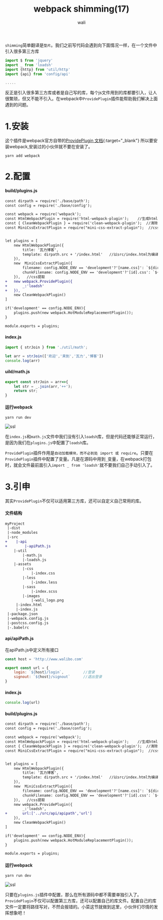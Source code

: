 ﻿---
layout: post
title: webpack shimming(17)
tagline: webpack教程
category: webpack      #分类
author: wali    #作者
tag: webpack     #标签
ghurl:      #github url
ghurl_zip:  #github zip下载
comments: true
post_nav: ["1.安装","2.配置","3.引申"]
group_tag: webpack4.x 教程
---

`shimming`简单翻译是`垫片`。我们之前写代码会遇到向下面情况一样，在一个文件中引入很多第三方库

```javascript
import $ from 'jquery'
import _ from 'loadsh'
import {http} from 'util/http'
import {api} from 'config/api'

.....
```

反正是引入很多第三方库或者是自己写的库，每个js文件用到的库都要引入，让人很繁琐，但又不能不引入。在webpack中`ProvidePlugin`插件能帮助我们解决上面遇到的问题。

# 1.安装

这个插件是webpack官方自带的[ProvidePlugin 文档](https://webpack.docschina.org/plugins/provide-plugin/ "https://webpack.docschina.org/plugins/provide-plugin/"){:target="_blank"} 所以要安装webpack,安装过的小伙伴就不要在安装了。

```
yarn add webpack
```

# 2.配置

#### build/plugins.js

```diff
const dirpath = require('./base/path');
const config = require('./base/config');

const webpack = require('webpack');
const HtmlWebpackPlugin = require('html-webpack-plugin');    //生成html文件
const { CleanWebpackPlugin } = require('clean-webpack-plugin');  //清除
const MiniCssExtractPlugin = require("mini-css-extract-plugin");  //css样式提取


let plugins = [
	new HtmlWebpackPlugin({
		title: '瓦力博客',
		template: dirpath.src + '/index.html'   //以src/index.html为编译模板
	}),
	new  MiniCssExtractPlugin({
		filename: config.NODE_ENV == 'development'?'[name.css]': `${dirpath.css}/[name].[hash].css`,
		chunkFilename: config.NODE_ENV == 'development'?'[id].css': `${dirpath.css}/[id].[hash].css`
	}),   //css提取
+	new webpack.ProvidePlugin({
+		_:'loadsh'
+	}),
	new CleanWebpackPlugin()
]

if('development' == config.NODE_ENV){
	plugins.push(new webpack.HotModuleReplacementPlugin());
}

module.exports = plugins;
```

#### index.js

```javascript
import { strJoin } from './util/math';

let arr = strJoin(['欢迎','来到','瓦力','博客'])
console.log(arr)
```

#### uild/math.js

```javascript
export const strJoin = arr=>{
    let str = _.join(arr,'++');
    return str;
}
```

#### 运行webpack

```
yarn run dev
```

![ssl](http://walidream.com:9999/blogImage/webpack/webpack_42.png)

在`index.js`和`math.js`文件中我们没有引入`loadsh`库，但是代码还能够正常运行，是因为我们在`plugins.js`中配置了`loadsh`库。

`ProvidePlugin`插件作用是`自动加载模块，而不必到处 import 或 require`。只要在`ProvidePlugin`插件中配置了变量。凡是在源码中用到`_`变量，在webpack打包时，就会文件最前面引入`import _ from 'loadsh'`就不要我们自己手动引入了。


# 3.引申

其实`ProvidePlugin`不仅可以适用第三方库，还可以自定义自己常用的库。

#### 文件结构

```diff
myProject
 |-dist
 |-node_modules
 |-src
+    |-api
+        |-apiPath.js
    |-util
        |-math.js
        |-loadsh.js
    |-assets
        |-css
            |-index.css
        |-less
            |-index.less     
        |-sass
            |-index.scss
        |-images
            |-wali_logo.png
     |-index.html
     |-index.js
 |-package.json
 |-webpack.config.js
 |-postcss.config.js
 |-.babelrc
```

#### api/apiPath.js

在apiPath.js中定义所有接口

```javascript
const host = 'http://www.walibo.com'

export const url = {
    login: `${host}/login`,         //登录
    signout: `${host}/signout`      //退出登录
}
```

#### index.js

```javascript
console.log(url)
```

#### build/plugins.js

```diff
const dirpath = require('./base/path');
const config = require('./base/config');

const webpack = require('webpack');
const HtmlWebpackPlugin = require('html-webpack-plugin');    //生成html文件
const { CleanWebpackPlugin } = require('clean-webpack-plugin');  //清除
const MiniCssExtractPlugin = require("mini-css-extract-plugin");  //css样式提取


let plugins = [
	new HtmlWebpackPlugin({
		title: '瓦力博客',
		template: dirpath.src + '/index.html'   //以src/index.html为编译模板
	}),
	new  MiniCssExtractPlugin({
		filename: config.NODE_ENV == 'development'?'[name.css]': `${dirpath.css}/[name].[hash].css`,
		chunkFilename: config.NODE_ENV == 'development'?'[id].css': `${dirpath.css}/[id].[hash].css`
	}),   //css提取
	new webpack.ProvidePlugin({
		_:'loadsh',
+		url:['../src/api/apipath','url']	
	}),
	new CleanWebpackPlugin()
]

if('development' == config.NODE_ENV){
	plugins.push(new webpack.HotModuleReplacementPlugin());
}

module.exports = plugins;
```

#### 运行webpack

```
yarn run dev
```

![ssl](http://walidream.com:9999/blogImage/webpack/webpack_43.png)

只要在`plugins.js`插件中配置，那么在所有源码中都不需要单独引入了。`ProvidePlugin`不仅可以配置第三方库，还可以配置自己的库文件。配置自己的库文件一定要将路径写对，不然会报错的。小菜这节就做到这里，小伙伴们尽情的发挥想象吧！




